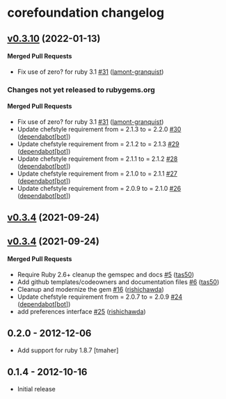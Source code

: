 # corefoundation changelog

<!-- latest_release 0.3.10 -->
## [v0.3.10](https://github.com/chef/corefoundation/tree/v0.3.10) (2022-01-13)

#### Merged Pull Requests
- Fix use of zero? for ruby 3.1 [#31](https://github.com/chef/corefoundation/pull/31) ([lamont-granquist](https://github.com/lamont-granquist))
<!-- latest_release -->

<!-- release_rollup since=0.3.4 -->
### Changes not yet released to rubygems.org

#### Merged Pull Requests
- Fix use of zero? for ruby 3.1 [#31](https://github.com/chef/corefoundation/pull/31) ([lamont-granquist](https://github.com/lamont-granquist)) <!-- 0.3.10 -->
- Update chefstyle requirement from = 2.1.3 to = 2.2.0 [#30](https://github.com/chef/corefoundation/pull/30) ([dependabot[bot]](https://github.com/dependabot[bot])) <!-- 0.3.9 -->
- Update chefstyle requirement from = 2.1.2 to = 2.1.3 [#29](https://github.com/chef/corefoundation/pull/29) ([dependabot[bot]](https://github.com/dependabot[bot])) <!-- 0.3.8 -->
- Update chefstyle requirement from = 2.1.1 to = 2.1.2 [#28](https://github.com/chef/corefoundation/pull/28) ([dependabot[bot]](https://github.com/dependabot[bot])) <!-- 0.3.7 -->
- Update chefstyle requirement from = 2.1.0 to = 2.1.1 [#27](https://github.com/chef/corefoundation/pull/27) ([dependabot[bot]](https://github.com/dependabot[bot])) <!-- 0.3.6 -->
- Update chefstyle requirement from = 2.0.9 to = 2.1.0 [#26](https://github.com/chef/corefoundation/pull/26) ([dependabot[bot]](https://github.com/dependabot[bot])) <!-- 0.3.5 -->
<!-- release_rollup -->

<!-- latest_stable_release -->
## [v0.3.4](https://github.com/chef/corefoundation/tree/v0.3.4) (2021-09-24)
<!-- latest_stable_release -->

## [v0.3.4](https://github.com/chef/corefoundation/tree/v0.3.4) (2021-09-24)

#### Merged Pull Requests
- Require Ruby 2.6+ cleanup the gemspec and docs [#5](https://github.com/chef/corefoundation/pull/5) ([tas50](https://github.com/tas50))
- Add github templates/codeowners and documentation files [#6](https://github.com/chef/corefoundation/pull/6) ([tas50](https://github.com/tas50))
- Cleanup and modernize the gem [#16](https://github.com/chef/corefoundation/pull/16) ([rishichawda](https://github.com/rishichawda))
- Update chefstyle requirement from = 2.0.7 to = 2.0.9 [#24](https://github.com/chef/corefoundation/pull/24) ([dependabot[bot]](https://github.com/dependabot[bot]))
- add preferences interface [#25](https://github.com/chef/corefoundation/pull/25) ([rishichawda](https://github.com/rishichawda))

## 0.2.0 - 2012-12-06

- Add support for ruby 1.8.7 [tmaher]

## 0.1.4 - 2012-10-16

- Initial release